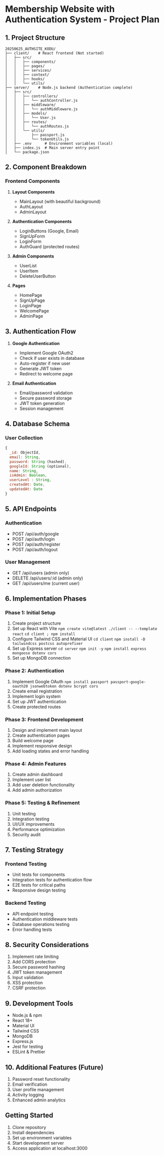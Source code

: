 # Membership Website with Authentication System - Project Plan

## 1. Project Structure
```plaintext
20250625_AUTHSITE_KODU/
├── client/    # React frontend (Not started)
│   ├── src/
│   │   ├── components/
│   │   ├── pages/
│   │   ├── services/
│   │   ├── context/
│   │   ├── hooks/
│   │   └── utils/
├── server/    # Node.js backend (Authentication complete)
│   ├── src/
│   │   ├── controllers/
│   │   │   └── authController.js
│   │   ├── middleware/
│   │   │   └── authMiddleware.js
│   │   ├── models/
│   │   │   └── User.js
│   │   ├── routes/
│   │   │   └── authRoutes.js
│   │   └── utils/
│   │       ├── passport.js
│   │       └── tokenUtils.js
│   ├── .env      # Environment variables (local)
│   ├── index.js  # Main server entry point
│   └── package.json
```
## 2. Component Breakdown

### Frontend Components
1. **Layout Components**
   - MainLayout (with beautiful background)
   - AuthLayout
   - AdminLayout

2. **Authentication Components**
   - LoginButtons (Google, Email)
   - SignUpForm
   - LoginForm
   - AuthGuard (protected routes)

3. **Admin Components**
   - UserList
   - UserItem
   - DeleteUserButton

4. **Pages**
   - HomePage
   - SignUpPage
   - LoginPage
   - WelcomePage
   - AdminPage

## 3. Authentication Flow
1. **Google Authentication**
   - Implement Google OAuth2
   - Check if user exists in database
   - Auto-register if new user
   - Generate JWT token
   - Redirect to welcome page

2. **Email Authentication**
   - Email/password validation
   - Secure password storage
   - JWT token generation
   - Session management

## 4. Database Schema

### User Collection
```javascript
{
  _id: ObjectId,
  email: String,
  password: String (hashed),
  googleId: String (optional),
  name: String,
  isAdmin: Boolean,
  userLevel : String,
  createdAt: Date,
  updatedAt: Date
}
```

## 5. API Endpoints

### Authentication
- POST /api/auth/google
- POST /api/auth/login
- POST /api/auth/register
- POST /api/auth/logout

### User Management
- GET /api/users (admin only)
- DELETE /api/users/:id (admin only)
- GET /api/users/me (current user)

## 6. Implementation Phases

### Phase 1: Initial Setup
1. Create project structure
2. Set up React with Vite
   `npm create vite@latest ./client -- --template react`
   `cd client ; npm install`
3. Configure Tailwind CSS and Material UI
   `cd client`
   `npm install -D tailwindcss postcss autoprefixer` 
4. Set up Express server
   `cd server`
   `npm init -y`
   `npm install express mongoose dotenv cors`
5. Set up MongoDB connection

### Phase 2: Authentication
1. Implement Google OAuth
   `npm install passport passport-google-oauth20 jsonwebtoken dotenv bcrypt cors`
2. Create email registration
3. Implement login system
4. Set up JWT authentication
5. Create protected routes

### Phase 3: Frontend Development
1. Design and implement main layout
2. Create authentication pages
3. Build welcome page
4. Implement responsive design
5. Add loading states and error handling

### Phase 4: Admin Features
1. Create admin dashboard
2. Implement user list
3. Add user deletion functionality
4. Add admin authorization

### Phase 5: Testing & Refinement
1. Unit testing
2. Integration testing
3. UI/UX improvements
4. Performance optimization
5. Security audit

## 7. Testing Strategy

### Frontend Testing
- Unit tests for components
- Integration tests for authentication flow
- E2E tests for critical paths
- Responsive design testing

### Backend Testing
- API endpoint testing
- Authentication middleware tests
- Database operations testing
- Error handling tests

## 8. Security Considerations
1. Implement rate limiting
2. Add CORS protection
3. Secure password hashing
4. JWT token management
5. Input validation
6. XSS protection
7. CSRF protection

## 9. Development Tools
- Node.js & npm
- React 18+
- Material UI
- Tailwind CSS
- MongoDB
- Express.js
- Jest for testing
- ESLint & Prettier

## 10. Additional Features (Future)
1. Password reset functionality
2. Email verification
3. User profile management
4. Activity logging
5. Enhanced admin analytics

## Getting Started
1. Clone repository
2. Install dependencies
3. Set up environment variables
4. Start development server
5. Access application at localhost:3000